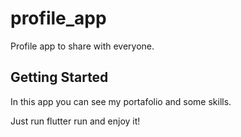 # profile_app

Profile app to share with everyone.

## Getting Started

In this app you can see my portafolio and some skills.

Just run flutter run and enjoy it!
